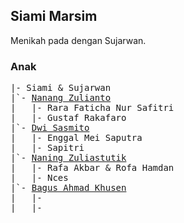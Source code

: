 ## Siami Marsim

Menikah pada dengan Sujarwan.

### Anak
<pre>
|- Siami & Sujarwan
|`- <a href="Nanang">Nanang Zulianto</a>
|   |- Rara Faticha Nur Safitri
|   |- Gustaf Rakafaro
|`- <a href="Dwi">Dwi Sasmito</a>
|   |- Enggal Mei Saputra
|   |- Sapitri
|`- <a href="Naning">Naning Zuliastutik</a>
|   |- Rafa Akbar & Rofa Hamdan
|   |- Nces
|`- <a href="Bagus">Bagus Ahmad Khusen</a>
|   |- 
|   |- 
</pre>

